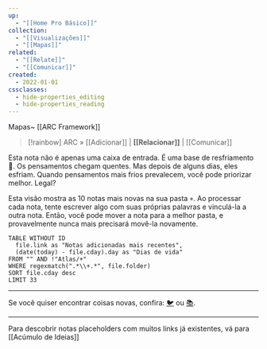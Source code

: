 ```yaml
---
up:
  - "[[Home Pro Básico]]"
collection:
  - "[[Visualizações]]"
  - "[[Mapas]]"
related:
  - "[[Relate]]"
  - "[[Comunicar]]"
created:
  - 2022-01-01
cssclasses:
  - hide-properties_editing
  - hide-properties_reading
---
```

Mapas~ [[ARC Framework]] 

> [!rainbow] ARC » [[Adicionar]] | **[[Relacionar]]** | [[Comunicar]] 

Esta nota não é apenas uma caixa de entrada. É uma base de resfriamento 🧊. Os pensamentos chegam quentes. Mas depois de alguns dias, eles esfriam. Quando pensamentos mais frios prevalecem, você pode priorizar melhor. Legal? 

Esta visão mostra as 10 notas mais novas na sua pasta `+`. Ao processar cada nota, tente escrever algo com suas próprias palavras e vinculá-la a outra nota. Então, você pode mover a nota para a melhor pasta, e provavelmente nunca mais precisará movê-la novamente.  

``` dataview
TABLE WITHOUT ID
  file.link as "Notas adicionadas mais recentes",
  (date(today) - file.cday).day as "Dias de vida"
FROM "" AND !"Atlas/+"
WHERE regexmatch(".*\\+.*", file.folder)
SORT file.cday desc
LIMIT 33

```


---

Se você quiser encontrar coisas novas, confira: [🐦](https://www.twitter.com) ou [📚](https://readwise.io/lyt/).  

---

Para descobrir notas placeholders com muitos links já existentes, vá para [[Acúmulo de Ideias]]